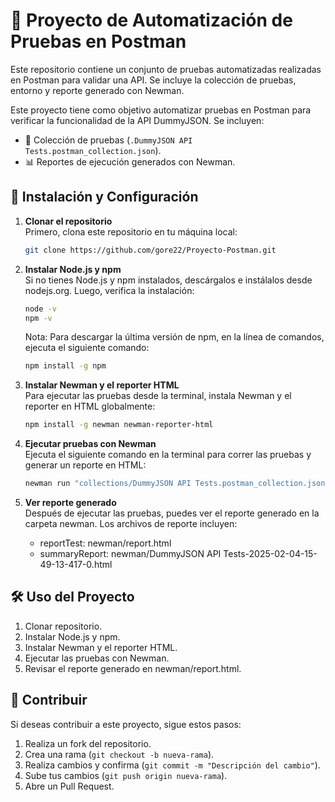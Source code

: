 # 📌 Proyecto de Automatización de Pruebas en Postman 

Este repositorio contiene un conjunto de pruebas automatizadas realizadas en Postman para validar una API. Se incluye la colección de pruebas, entorno y reporte generado con Newman.

Este proyecto tiene como objetivo automatizar pruebas en Postman para verificar la funcionalidad de la API DummyJSON. Se incluyen:

- 📂 Colección de pruebas (`.DummyJSON API Tests.postman_collection.json`).
- 📊 Reportes de ejecución generados con Newman.

## 🚀 Instalación y Configuración

1. **Clonar el repositorio**  
   Primero, clona este repositorio en tu máquina local:
   ```bash
   git clone https://github.com/gore22/Proyecto-Postman.git
   ```

2. **Instalar Node.js y npm**  
   Si no tienes Node.js y npm instalados, descárgalos e instálalos desde nodejs.org. Luego, verifica la instalación:
   ```bash
   node -v
   npm -v
   ```
   Nota: Para descargar la última versión de npm, en la línea de comandos, ejecuta el siguiente comando:
   ```bash
   npm install -g npm
   ```

3. **Instalar Newman y el reporter HTML**  
   Para ejecutar las pruebas desde la terminal, instala Newman y el reporter en HTML globalmente:  
   ```bash
   npm install -g newman newman-reporter-html
   ```

4. **Ejecutar pruebas con Newman**  
   Ejecuta el siguiente comando en la terminal para correr las pruebas y generar un reporte en HTML:  
   ```bash
   newman run "collections/DummyJSON API Tests.postman_collection.json" -r html --reporter-html-export newman/report.html
   ```

5. **Ver reporte generado**  
   Después de ejecutar las pruebas, puedes ver el reporte generado en la carpeta newman. Los archivos de reporte incluyen:
   - reportTest: newman/report.html
   - summaryReport: newman/DummyJSON API Tests-2025-02-04-15-49-13-417-0.html

## 🛠 Uso del Proyecto

1. Clonar repositorio.  
2. Instalar Node.js y npm.
3. Instalar Newman y el reporter HTML.
4. Ejecutar las pruebas con Newman.
5. Revisar el reporte generado en newman/report.html.

## 🤝 Contribuir

Si deseas contribuir a este proyecto, sigue estos pasos:

1. Realiza un fork del repositorio.
2. Crea una rama (`git checkout -b nueva-rama`).
3. Realiza cambios y confirma (`git commit -m "Descripción del cambio"`).
4. Sube tus cambios (`git push origin nueva-rama`).
5. Abre un Pull Request.
